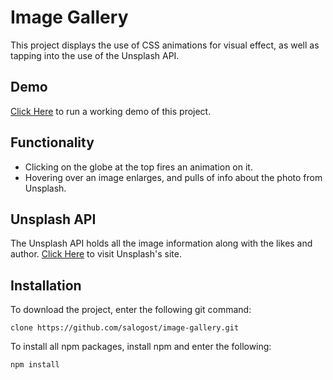 # Image Gallery

This project displays the use of CSS animations for visual effect, as well as tapping into the use of the Unsplash API.

## Demo

[Click Here](https://salogost.github.io/image-gallery/) to run a working demo of this project.

## Functionality

* Clicking on the globe at the top fires an animation on it.
* Hovering over an image enlarges, and pulls of info about the photo from Unsplash.

## Unsplash API

The Unsplash API holds all the image information along with the likes and author. [Click Here](https://unsplash.com/) to visit Unsplash's site.

## Installation

To download the project, enter the following git command:
```
clone https://github.com/salogost/image-gallery.git
```

To install all npm packages, install npm and enter the following:
```
npm install
```
